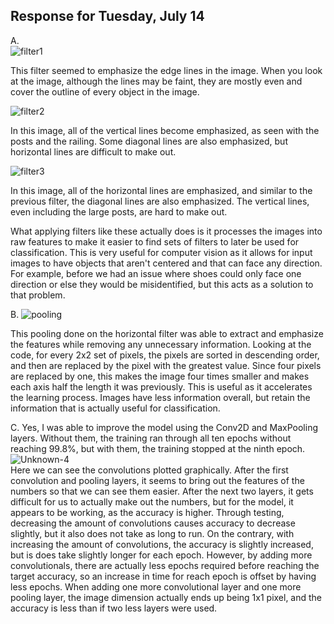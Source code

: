 ## Response for Tuesday, July 14
A.  
![filter1](https://user-images.githubusercontent.com/67922851/87632634-c4486a00-c707-11ea-9606-0d6379efcd63.png)

This filter seemed to emphasize the edge lines in the image. When you look at the image, although the lines may be faint, they are mostly even and cover the outline of every object in the image.

![filter2](https://user-images.githubusercontent.com/67922851/87632641-c6aac400-c707-11ea-9688-ab0b1ee79945.png)

In this image, all of the vertical lines become emphasized, as seen with the posts and the railing. Some diagonal lines are also emphasized, but horizontal lines are difficult to make out.

![filter3](https://user-images.githubusercontent.com/67922851/87632654-cca0a500-c707-11ea-90f9-deefbd1b3daa.png)

In this image, all of the horizontal lines are emphasized, and similar to the previous filter, the diagonal lines are also emphasized. The vertical lines, even including the large posts, are hard to make out.

What applying filters like these actually does is it processes the images into raw features to make it easier to find sets of filters to later be used for classification. This is very useful for computer vision as it allows for input images to have objects that aren't centered and that can face any direction. For example, before we had an issue where shoes could only face one direction or else they would be misidentified, but this acts as a solution to that problem.

B. 
![pooling](https://user-images.githubusercontent.com/67922851/87633122-ce1e9d00-c708-11ea-81b1-724ce785c5d2.png)

This pooling done on the horizontal filter was able to extract and emphasize the features while removing any unnecessary information. Looking at the code, for every 2x2 set of pixels, the pixels are sorted in descending order, and then are replaced by the pixel with the greatest value. Since four pixels are replaced by one, this makes the image four times smaller and makes each axis half the length it was previously. This is useful as it accelerates the learning process. Images have less information overall, but retain the information that is actually useful for classification.

C. Yes, I was able to improve the model using the Conv2D and MaxPooling layers. Without them, the training ran through all ten epochs without reaching 99.8%, but with them, the training stopped at the ninth epoch.  
![Unknown-4](https://user-images.githubusercontent.com/67922851/87831285-1ba62180-c851-11ea-9279-f79000245602.png)  
Here we can see the convolutions plotted graphically. After the first convolution and pooling layers, it seems to bring out the features of the numbers so that we can see them easier. After the next two layers, it gets difficult for us to actually make out the numbers, but for the model, it appears to be working, as the accuracy is higher. Through testing, decreasing the amount of convolutions causes accuracy to decrease slightly, but it also does not take as long to run. On the contrary, with increasing the amount of convolutions, the accuracy is slightly increased, but is does take slightly longer for each epoch. However, by adding more convolutionals, there are actually less epochs required before reaching the target accuracy, so an increase in time for reach epoch is offset by having less epochs. When adding one more convolutional layer and one more pooling layer, the image dimension actually ends up being 1x1 pixel, and the accuracy is less than if two less layers were used.
